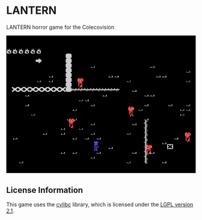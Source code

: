 # LANTERN
LANTERN horror game for the Colecovision

![Screenshot](https://github.com/ZeroPlayerRodent/LANTERN/blob/main/LANTERN.png)

## License Information
This game uses the [cvlibc](https://github.com/sehugg/cvlibc/) library, which is licensed under the [LGPL version 2.1](https://www.gnu.org/licenses/old-licenses/lgpl-2.1.en.html).
